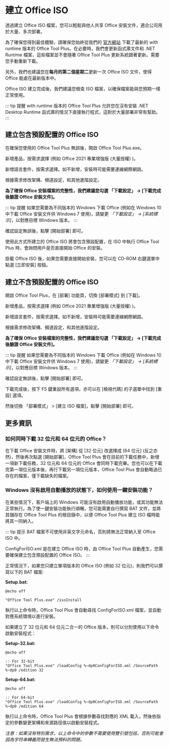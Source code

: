 # 建立 Office ISO

透過建立 Office ISO 檔案，您可以輕鬆與他人共享 Office 安裝文件，適合公司用於大量、多次部署。

為了確保您得到最佳體驗，請確保您始終從我們的 [官方網站](https://otp.landian.vip/) 下載了最新的 with runtime 版本的 Office Tool Plus。在必要時，我們會更新函式庫文件和 .NET Runtime 檔案，這些檔案並不會隨著 Office Tool Plus 更新系統跟著更新。需要您手動重新下載。

另外，我們也建議您在**每月的第二個星期二**更新一次 Office ISO 文件，使得 Office 能處在最新版本中。

Office ISO 建立完成後，我們建議您檢查 ISO 檔案，以確保檔案能與您預期一樣正常使用。

::: tip 提醒
with runtime 版本的 Office Tool Plus 允許您在沒有安裝 .NET Desktop Runtime 函式庫的情況下直接執行程式，這對於大量部署非常有幫助。
:::

## 建立包含預設配置的 Office ISO

在確保您使用的 Office Tool Plus 無誤後，開啟 Office Tool Plus.exe。

新增產品，按需求選擇 (例如 Office 2021 專業增強版 (大量授權) )。

新增語言套件，按需求選擇。如不新增，安裝時可能需要連線網際網路。

根據需求修改架構、頻道設定，和其他進階設定。

**為了確保 Office 安裝檔案的完整性，我們建議您勾選 「下載設定」 -> [下載完成後驗證 Office 安裝文件]。**

::: tip 提醒
如果您需要為不同版本的 Windows 下載 Office (例如在 Windows 10 中下載 Office 安裝文件供 Windows 7 使用)，請變更 *「下載設定」 -> [系統標示]*，以對應目標 Windows 版本。
:::

確認設定無誤後，點擊 [開始部署] 即可。

使用此方式所建立的 Office ISO 將會包含預設配置，在 ISO 中執行 Office Tool Plus 時，會詢問用戶是否直接開始 Office 的安裝。

掛載 Office ISO 後，如果您需要直接開始安裝，您可以在 CD-ROM 右鍵選單中點選 [立即安裝] 按鈕。

## 建立不含預設配置的 Office ISO

開啟 Office Tool Plus，在 [部署] 功能頁，切換 [部署模式] 到  [下載]。

新增產品，按需求選擇 (例如 Office 2021 專業增強版 (大量授權) )。

新增語言套件，按需求選擇。如不新增，安裝時可能需要連線網際網路。

根據需求修改架構、頻道設定，和其他進階設定。

**為了確保 Office 安裝檔案的完整性，我們建議您勾選 「下載設定」 -> [下載完成後驗證 Office 安裝文件]。**

::: tip 提醒
如果您需要為不同版本的 Windows 下載 Office (例如在 Windows 10 中下載 Office 安裝文件供 Windows 7 使用)，請變更 *「下載設定」 -> [系統標示]*，以對應目標 Windows 版本。
:::

確認設定無誤後，點擊 [開始部署] 即可。

下載完成後，按下 F5 鍵重設所有選項，亦可以在 [檢視代碼] 的子選單中找到 [重設] 選項。

然後切換 「部署模式」 > [建立 ISO 檔案]，點擊 [開始部署] 即可。

## 更多資訊

### 如何同時下載 32 位元和 64 位元的 Office？

在下載 Office 安裝文件時，將 [架構] 從 [32 位元] 改選擇成 [64 位元] (反之亦然)，然後再次點選 [開始部署]，Office Tool Plus 會在目前的下載任務中，新增一項新下載任務，32 位元和 64 位元的 Office 會同時下載完畢。您也可以在下載完第一項位元版本後，再行下載另一項位元版本，Office Tool Plus 會自動略過已存在的檔案，僅下載缺失的檔案。

### Windows 沒有啟用自動播放的狀態下，如何使用一鍵安裝功能？

在某些情況下，客戶端上的 Windows 可能沒有啟用自動播放功能，或其功能無法正常執行。為了使一鍵安裝功能執行順暢，您可能需要自行撰寫 BAT 文件，並將其儲存在 Office Tool Plus 的根目錄中，以便 Office Tool Plus 建立 ISO 檔時能將其一同納入。

::: tip 提示
BAT 檔案不可使用非英文字元命名，否則將無法正常納入至 Office ISO 中。

ConfigForISO.xml 是在建立 Office ISO 時，由 Office Tool Plus 自動產生，您需要確保建立包含預設配置的 Office ISO。
:::

正常情況下，如果您只建立單項版本的 Office ISO (例如 32 位元)，則我們可以撰寫以下的 BAT 檔案:

**Setup.bat:**

```batch
@echo off

"Office Tool Plus.exe" /isoInstall
```

執行以上命令時，Office Tool Plus 會自動尋找 ConfigForISO.xml 檔案，並自動對應系統環境以進行安裝。

如果建立了 32 位元和 64 位元二合一的 Office 版本，則可以分別使用以下命令啟動安裝程式：

**Setup-32.bat:**

```batch
@echo off

:: For 32-bit
"Office Tool Plus.exe" /loadConfig %~dp0ConfigForISO.xml /SourcePath %~dp0 /edition 32
```

**Setup-64.bat:**

```batch
@echo off

:: For 64-bit
"Office Tool Plus.exe" /loadConfig %~dp0ConfigForISO.xml /SourcePath %~dp0 /edition 64
```

執行以上命令時，Office Tool Plus 會根據參數尋找對應的 XML 載入，然後依指定的參數變更架構和來源路徑值以啟動安裝程式。

_注意：如果沒有特別需求，以上命令中的參數不需要使用雙引號包括，否則可能會因為字符串轉義而發生無法預料的問題。_

